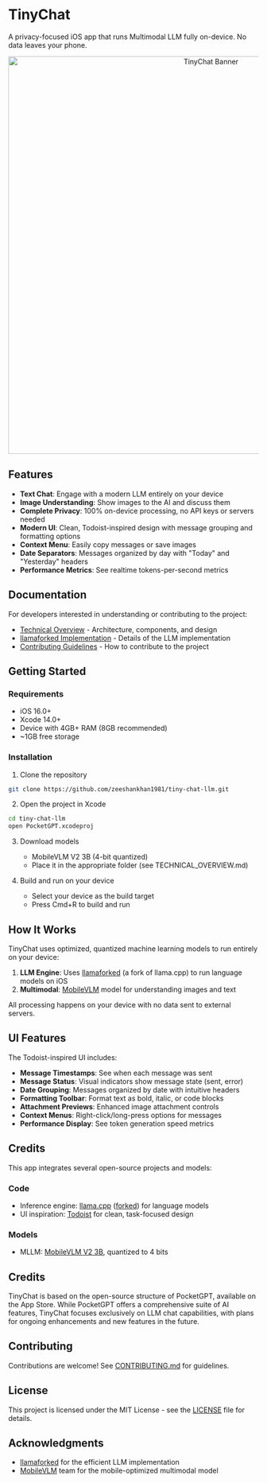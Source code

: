 # TinyChat

A privacy-focused iOS app that runs Multimodal LLM fully on-device. No data leaves your phone.

<p align="center">
  <img src="Screenshots/app_banner.png" alt="TinyChat Banner" width="800"/>
</p>

## Features

- **Text Chat**: Engage with a modern LLM entirely on your device
- **Image Understanding**: Show images to the AI and discuss them
- **Complete Privacy**: 100% on-device processing, no API keys or servers needed
- **Modern UI**: Clean, Todoist-inspired design with message grouping and formatting options
- **Context Menu**: Easily copy messages or save images
- **Date Separators**: Messages organized by day with "Today" and "Yesterday" headers
- **Performance Metrics**: See realtime tokens-per-second metrics

## Documentation

For developers interested in understanding or contributing to the project:

- [Technical Overview](TECHNICAL_OVERVIEW.md) - Architecture, components, and design
- [llamaforked Implementation](LLAMAFORKED_IMPLEMENTATION.md) - Details of the LLM implementation
- [Contributing Guidelines](CONTRIBUTING.md) - How to contribute to the project

## Getting Started

### Requirements

- iOS 16.0+
- Xcode 14.0+
- Device with 4GB+ RAM (8GB recommended)
- ~1GB free storage

### Installation

1. Clone the repository
```bash
git clone https://github.com/zeeshankhan1981/tiny-chat-llm.git
```

2. Open the project in Xcode
```bash
cd tiny-chat-llm
open PocketGPT.xcodeproj
```

3. Download models
   - MobileVLM V2 3B (4-bit quantized)
   - Place it in the appropriate folder (see TECHNICAL_OVERVIEW.md)

4. Build and run on your device
   - Select your device as the build target
   - Press Cmd+R to build and run

## How It Works

TinyChat uses optimized, quantized machine learning models to run entirely on your device:

1. **LLM Engine**: Uses [llamaforked](https://github.com/yyyoungman/llamaforked) (a fork of llama.cpp) to run language models on iOS
2. **Multimodal**: [MobileVLM](https://github.com/Meituan-AutoML/MobileVLM) model for understanding images and text

All processing happens on your device with no data sent to external servers.

## UI Features

The Todoist-inspired UI includes:

- **Message Timestamps**: See when each message was sent
- **Message Status**: Visual indicators show message state (sent, error)
- **Date Grouping**: Messages organized by date with intuitive headers
- **Formatting Toolbar**: Format text as bold, italic, or code blocks
- **Attachment Previews**: Enhanced image attachment controls
- **Context Menus**: Right-click/long-press options for messages
- **Performance Display**: See token generation speed metrics

## Credits

This app integrates several open-source projects and models:

### Code
- Inference engine: [llama.cpp](https://github.com/ggerganov/llama.cpp) ([forked](https://github.com/yyyoungman/llamaforked)) for language models
- UI inspiration: [Todoist](https://todoist.com) for clean, task-focused design

### Models
- MLLM: [MobileVLM V2 3B](https://github.com/Meituan-AutoML/MobileVLM), quantized to 4 bits

## Credits

TinyChat is based on the open-source structure of PocketGPT, available on the App Store. While PocketGPT offers a comprehensive suite of AI features, TinyChat focuses exclusively on LLM chat capabilities, with plans for ongoing enhancements and new features in the future.

## Contributing

Contributions are welcome! See [CONTRIBUTING.md](CONTRIBUTING.md) for guidelines.

## License

This project is licensed under the MIT License - see the [LICENSE](LICENSE) file for details.

## Acknowledgments

- [llamaforked](https://github.com/yyyoungman/llamaforked) for the efficient LLM implementation
- [MobileVLM](https://github.com/Meituan-AutoML/MobileVLM) team for the mobile-optimized multimodal model
